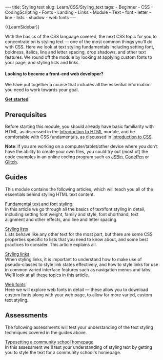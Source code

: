 --- title: Styling text slug: Learn/CSS/Styling\_text tags: - Beginner - CSS - CodingScripting - Fonts - Landing - Links - Module - Text - font - letter - line - lists - shadow - web fonts ---

{{LearnSidebar}}

With the basics of the CSS language covered, the next CSS topic for you to concentrate on is styling text — one of the most common things you'll do with CSS. Here we look at text styling fundamentals including setting font, boldness, italics, line and letter spacing, drop shadows, and other text features. We round off the module by looking at applying custom fonts to your page, and styling lists and links.

#### Looking to become a front-end web developer?

We have put together a course that includes all the essential information you need to work towards your goal.

[**Get started**](/en-US/docs/Learn/Front-end_web_developer)

Prerequisites
-------------

Before starting this module, you should already have basic familiarity with HTML, as discussed in the [Introduction to HTML](/en-US/docs/Learn/HTML/Introduction_to_HTML) module, and be comfortable with CSS fundamentals, as discussed in [Introduction to CSS](/en-US/docs/Learn/CSS/First_steps).

**Note**: If you are working on a computer/tablet/other device where you don't have the ability to create your own files, you could try out (most of) the code examples in an online coding program such as [JSBin](https://jsbin.com/), [CodePen](https://codepen.io/) or [Glitch](https://glitch.com/).

Guides
------

This module contains the following articles, which will teach you all of the essentials behind styling HTML text content.

 [Fundamental text and font styling](/en-US/docs/Learn/CSS/Styling_text/Fundamentals)   
In this article we go through all the basics of text/font styling in detail, including setting font weight, family and style, font shorthand, text alignment and other effects, and line and letter spacing.

 [Styling lists](/en-US/docs/Learn/CSS/Styling_text/Styling_lists)   
Lists behave like any other text for the most part, but there are some CSS properties specific to lists that you need to know about, and some best practices to consider. This article explains all.

 [Styling links](/en-US/docs/Learn/CSS/Styling_text/Styling_links)   
When styling links, it is important to understand how to make use of pseudo-classes to style link states effectively, and how to style links for use in common varied interface features such as navigation menus and tabs. We'll look at all these topics in this article.

[Web fonts](/en-US/docs/Learn/CSS/Styling_text/Web_fonts)  
Here we will explore web fonts in detail — these allow you to download custom fonts along with your web page, to allow for more varied, custom text styling.

Assessments
-----------

The following assessments will test your understanding of the text styling techniques covered in the guides above.

 [Typesetting a community school homepage](/en-US/docs/Learn/CSS/Styling_text/Typesetting_a_homepage)   
In this assessment we'll test your understanding of styling text by getting you to style the text for a community school's homepage.
